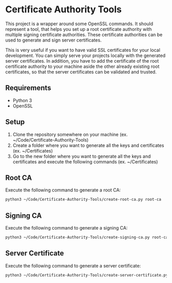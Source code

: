 Certificate Authority Tools
===========================

This project is a wrapper around some OpenSSL commands. It should represent a tool, that helps you set up a root certificate authority with multiple signing certificate authorities. These certificate authorities can be used to generate and sign server certificates.

This is very useful if you want to have valid SSL certificates for your local development. You can simply serve your projects locally with the generated server certificates. In addition, you have to add the certificate of the root certificate authority to your machine aside the other already existing root certificates, so that the server certificates can be validated and trusted. 

## Requirements

- Python 3
- OpenSSL

## Setup

1. Clone the repository somewhere on your machine (ex. ~/Code/Certificate-Authority-Tools)
2. Create a folder where you want to generate all the keys and certificates (ex. ~/Certificates)
3. Go to the new folder where you want to generate all the keys and certificates and execute the following commands (ex. ~/Certificates)

## Root CA

Execute the following command to generate a root CA:

```bash
python3 ~/Code/Certificate-Authority-Tools/create-root-ca.py root-ca
```

## Signing CA

Execute the following command to generate a signing CA:

```bash
python3 ~/Code/Certificate-Authority-Tools/create-signing-ca.py root-ca signing-ca-01
```

## Server Certificate

Execute the following command to generate a server certificate:

```bash
python3 ~/Code/Certificate-Authority-Tools/create-server-certificate.py signing-ca-01 www.krumer.it
```
